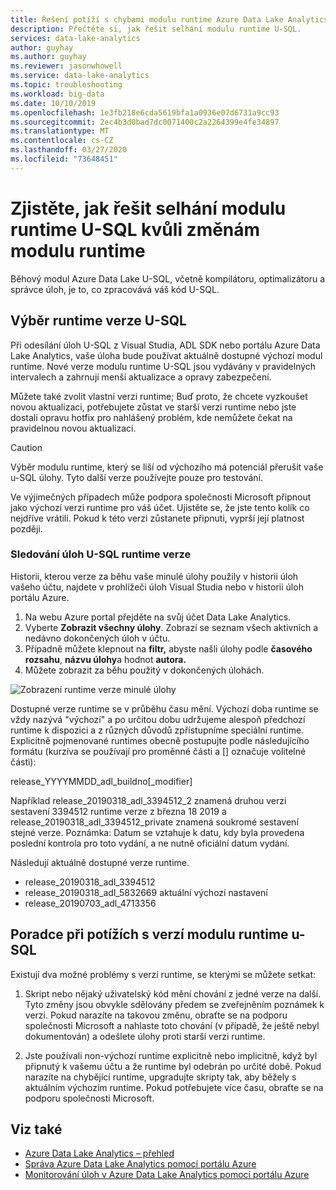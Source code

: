 ```yaml
---
title: Řešení potíží s chybami modulu runtime Azure Data Lake Analytics U-SQL
description: Přečtěte si, jak řešit selhání modulu runtime U-SQL.
services: data-lake-analytics
author: guyhay
ms.author: guyhay
ms.reviewer: jasonwhowell
ms.service: data-lake-analytics
ms.topic: troubleshooting
ms.workload: big-data
ms.date: 10/10/2019
ms.openlocfilehash: 1e3fb218e6cda5619bfa1a0936e07d6731a9cc93
ms.sourcegitcommit: 2ec4b3d0bad7dc0071400c2a2264399e4fe34897
ms.translationtype: MT
ms.contentlocale: cs-CZ
ms.lasthandoff: 03/27/2020
ms.locfileid: "73648451"
---
```

# <a name="learn-how-to-troubleshoot-u-sql-runtime-failures-due-to-runtime-changes"></a>Zjistěte, jak řešit selhání modulu runtime U-SQL kvůli změnám modulu runtime

Běhový modul Azure Data Lake U-SQL, včetně kompilátoru, optimalizátoru a správce úloh, je to, co zpracovává váš kód U-SQL.

## <a name="choosing-your-u-sql-runtime-version"></a>Výběr runtime verze U-SQL

Při odesílání úloh U-SQL z Visual Studia, ADL SDK nebo portálu Azure Data Lake Analytics, vaše úloha bude používat aktuálně dostupné výchozí modul runtime. Nové verze modulu runtime U-SQL jsou vydávány v pravidelných intervalech a zahrnují menší aktualizace a opravy zabezpečení.

Můžete také zvolit vlastní verzi runtime; Buď proto, že chcete vyzkoušet novou aktualizaci, potřebujete zůstat ve starší verzi runtime nebo jste dostali opravu hotfix pro nahlášený problém, kde nemůžete čekat na pravidelnou novou aktualizaci.

> [!CAUTION]
> Výběr modulu runtime, který se liší od výchozího má potenciál přerušit vaše u-SQL úlohy. Tyto další verze používejte pouze pro testování.

Ve výjimečných případech může podpora společnosti Microsoft připnout jako výchozí verzi runtime pro váš účet. Ujistěte se, že jste tento kolík co nejdříve vrátili. Pokud k této verzi zůstanete připnuti, vyprší její platnost později.

### <a name="monitoring-your-jobs-u-sql-runtime-version"></a>Sledování úloh U-SQL runtime verze

Historii, kterou verze za běhu vaše minulé úlohy použily v historii úloh vašeho účtu, najdete v prohlížeči úloh Visual Studia nebo v historii úloh portálu Azure.

1. Na webu Azure portal přejděte na svůj účet Data Lake Analytics.
2. Vyberte **Zobrazit všechny úlohy**. Zobrazí se seznam všech aktivních a nedávno dokončených úloh v účtu.
3. Případně můžete klepnout na **filtr,** abyste našli úlohy podle **časového rozsahu**, **názvu úlohy**a hodnot **autora.**
4. Můžete zobrazit za běhu použitý v dokončených úlohách.

![Zobrazení runtime verze minulé úlohy](./media/runtime-troubleshoot/prior-job-usql-runtime-version-.png)

Dostupné verze runtime se v průběhu času mění. Výchozí doba runtime se vždy nazývá "výchozí" a po určitou dobu udržujeme alespoň předchozí runtime k dispozici a z různých důvodů zpřístupníme speciální runtime. Explicitně pojmenované runtimes obecně postupujte podle následujícího formátu (kurzíva se používají pro proměnné části a [] označuje volitelné části):

release_YYYYMMDD_adl_buildno[_modifier]

Například release_20190318_adl_3394512_2 znamená druhou verzi sestavení 3394512 runtime verze z března 18 2019 a release_20190318_adl_3394512_private znamená soukromé sestavení stejné verze. Poznámka: Datum se vztahuje k datu, kdy byla provedena poslední kontrola pro toto vydání, a ne nutně oficiální datum vydání.

Následují aktuálně dostupné verze runtime.

- release_20190318_adl_3394512
- release_20190318_adl_5832669 aktuální výchozí nastavení
- release_20190703_adl_4713356

## <a name="troubleshooting-u-sql-runtime-version-issues"></a>Poradce při potížích s verzí modulu runtime u-SQL

Existují dva možné problémy s verzí runtime, se kterými se můžete setkat:

1. Skript nebo nějaký uživatelský kód mění chování z jedné verze na další. Tyto změny jsou obvykle sdělovány předem se zveřejněním poznámek k verzi. Pokud narazíte na takovou změnu, obraťte se na podporu společnosti Microsoft a nahlaste toto chování (v případě, že ještě nebyl dokumentován) a odešlete úlohy proti starší verzi runtime.

2. Jste používali non-výchozí runtime explicitně nebo implicitně, když byl připnutý k vašemu účtu a že runtime byl odebrán po určité době. Pokud narazíte na chybějící runtime, upgradujte skripty tak, aby běžely s aktuálním výchozím runtime. Pokud potřebujete více času, obraťte se na podporu společnosti Microsoft.

## <a name="see-also"></a>Viz také

- [Azure Data Lake Analytics – přehled](data-lake-analytics-overview.md)
- [Správa Azure Data Lake Analytics pomocí portálu Azure](data-lake-analytics-manage-use-portal.md)
- [Monitorování úloh v Azure Data Lake Analytics pomocí portálu Azure](data-lake-analytics-monitor-and-troubleshoot-jobs-tutorial.md)
